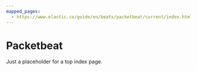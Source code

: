 ```yaml
---
mapped_pages:
  - https://www.elastic.co/guide/en/beats/packetbeat/current/index.html
---
```


# Packetbeat

Just a placeholder for a top index page.
